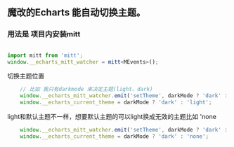 ## 魔改的Echarts 能自动切换主题。

### 用法是 项目内安装mitt
```typescript main.ts 、main.js

import mitt from 'mitt';
window.__echarts_mitt_watcher = mitt<MEvents>();
```
切换主题位置
```typescript
    // 比如 我只有darkmode 来决定主题(light、dark) 
    window.__echarts_mitt_watcher.emit('setTheme', darkMode ? 'dark' : 'light');
    window.__echarts_current_theme = darkMode ? 'dark' : 'light';
```
light和默认主题不一样，想要默认主题的可以light换成无效的主题比如 'none

```typescript
    window.__echarts_mitt_watcher.emit('setTheme', darkMode ? 'dark' : 'none');
    window.__echarts_current_theme = darkMode ? 'dark' : 'none';
```
